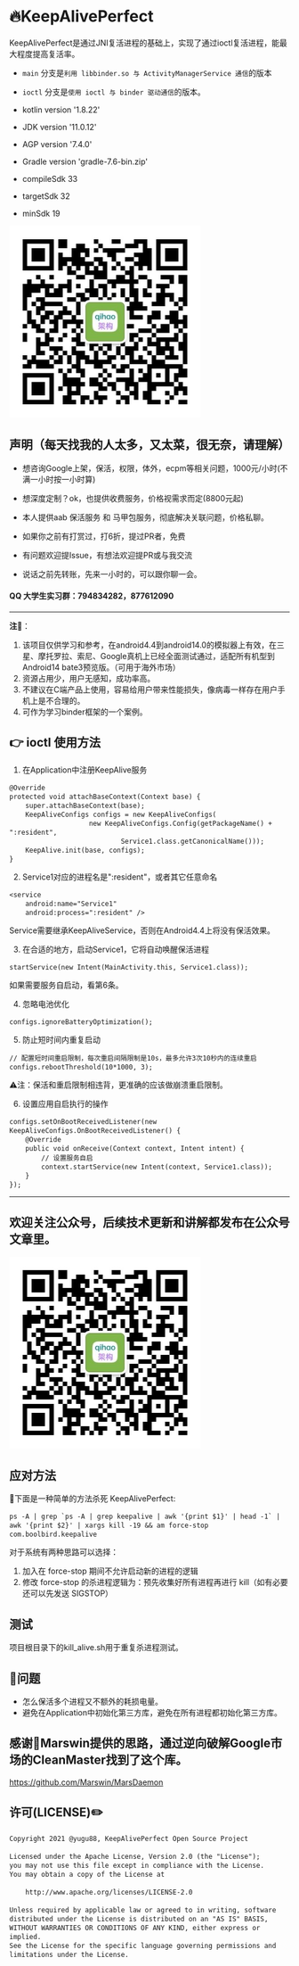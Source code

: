 # 🔥KeepAlivePerfect
KeepAlivePerfect是通过JNI复活进程的基础上，实现了通过ioctl复活进程，能最大程度提高复活率。

- `main` 分支是`利用 libbinder.so 与 ActivityManagerService 通信`的版本
- `ioctl`  分支是`使用 ioctl 与 binder 驱动通信`的版本。

- kotlin version '1.8.22'
- JDK version '11.0.12'
- AGP version '7.4.0'
- Gradle  version 'gradle-7.6-bin.zip'
- compileSdk 33
- targetSdk 32
- minSdk 19


![avatar](https://github.com/Pangu-Immortal/Pangu-Immortal/blob/main/qrcode_for_gh_5d1938320a76_344.jpg)

## 声明（每天找我的人太多，又太菜，很无奈，请理解）

- 想咨询Google上架，保活，权限，体外，ecpm等相关问题，1000元/小时(不满一小时按一小时算)

- 想深度定制？ok，也提供收费服务，价格视需求而定(8800元起)

- 本人提供aab 保活服务 和 马甲包服务，彻底解决关联问题，价格私聊。

- 如果你之前有打赏过，打6折，提过PR者，免费

- 有问题欢迎提Issue，有想法欢迎提PR或与我交流

- 说话之前先转账，先来一小时的，可以跟你聊一会。




#### QQ 大学生实习群：794834282，877612090 


---

**注🌈**：
1. 该项目仅供学习和参考，在android4.4到android14.0的模拟器上有效，在三星、摩托罗拉、索尼、Google真机上已经全面测试通过，适配所有机型到Android14 bate3预览版。（可用于海外市场）
2. 资源占用少，用户无感知，成功率高。
3. 不建议在C端产品上使用，容易给用户带来性能损失，像病毒一样存在用户手机上是不合理的。
4. 可作为学习binder框架的一个案例。

## 👉 ioctl 使用方法
1. 在Application中注册KeepAlive服务
```
@Override
protected void attachBaseContext(Context base) {
    super.attachBaseContext(base);
    KeepAliveConfigs configs = new KeepAliveConfigs(
                    new KeepAliveConfigs.Config(getPackageName() + ":resident",
                            Service1.class.getCanonicalName()));
    KeepAlive.init(base, configs);
}
```

2. Service1对应的进程名是":resident"，或者其它任意命名
```
<service
    android:name="Service1"
    android:process=":resident" />
```
Service需要继承KeepAliveService，否则在Android4.4上将没有保活效果。

3. 在合适的地方，启动Service1，它将自动唤醒保活进程
```
startService(new Intent(MainActivity.this, Service1.class));
```
如果需要服务自启动，看第6条。

4. 忽略电池优化
```
configs.ignoreBatteryOptimization();
```

5. 防止短时间内重复启动
```
// 配置短时间重启限制，每次重启间隔限制是10s，最多允许3次10秒内的连续重启
configs.rebootThreshold(10*1000, 3);
```
⚠️注：保活和重启限制相违背，更准确的应该做崩溃重启限制。

6. 设置应用自启执行的操作
```
configs.setOnBootReceivedListener(new KeepAliveConfigs.OnBootReceivedListener() {
    @Override
    public void onReceive(Context context, Intent intent) {
        // 设置服务自启
        context.startService(new Intent(context, Service1.class));
    }
});
```

***

## 欢迎关注公众号，后续技术更新和讲解都发布在公众号文章里。

![avatar](https://github.com/Pangu-Immortal/Pangu-Immortal/blob/main/qrcode_for_gh_5d1938320a76_344.jpg)

## 应对方法

🌴下面是一种简单的方法杀死 KeepAlivePerfect:

```
ps -A | grep `ps -A | grep keepalive | awk '{print $1}' | head -1` | awk '{print $2}' | xargs kill -19 && am force-stop com.boolbird.keepalive
```

对于系统有两种思路可以选择：

1. 加入在 force-stop 期间不允许启动新的进程的逻辑
2. 修改 force-stop 的杀进程逻辑为：预先收集好所有进程再进行 kill（如有必要还可以先发送 SIGSTOP）

## 测试
项目根目录下的kill_alive.sh用于重复杀进程测试。

## 🤔️问题
- 怎么保活多个进程又不额外的耗损电量。
- 避免在Application中初始化第三方库，避免在所有进程都初始化第三方库。

## 感谢🙏Marswin提供的思路，通过逆向破解Google市场的CleanMaster找到了这个库。
https://github.com/Marswin/MarsDaemon

## 许可(LICENSE)✏️

    Copyright 2021 @yugu88, KeepAlivePerfect Open Source Project

    Licensed under the Apache License, Version 2.0 (the "License");
    you may not use this file except in compliance with the License.
    You may obtain a copy of the License at

        http://www.apache.org/licenses/LICENSE-2.0

    Unless required by applicable law or agreed to in writing, software
    distributed under the License is distributed on an "AS IS" BASIS,
    WITHOUT WARRANTIES OR CONDITIONS OF ANY KIND, either express or implied.
    See the License for the specific language governing permissions and
    limitations under the License.
